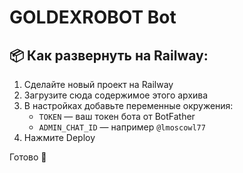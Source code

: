 
# GOLDEXROBOT Bot

## 📦 Как развернуть на Railway:

1. Сделайте новый проект на Railway
2. Загрузите сюда содержимое этого архива
3. В настройках добавьте переменные окружения:
   - `TOKEN` — ваш токен бота от BotFather
   - `ADMIN_CHAT_ID` — например `@lmoscowl77`
4. Нажмите Deploy

Готово 🎉

